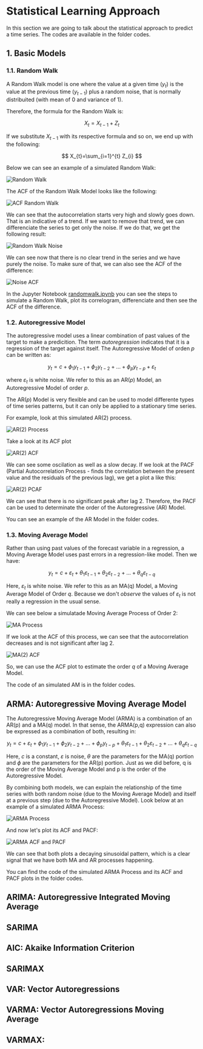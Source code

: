# Statistical Learning Approach

In this section we are going to talk about the statistical approach to predict a time series. The codes are available in the folder codes.

## 1. Basic Models

### 1.1. Random Walk

A Random Walk model is one where the value at a given time $(y_t)$ is the value at the previous time $(y_{t-1})$ plus a random noise, that is normally distribuited (with mean of 0 and variance of 1). 

Therefore, the formula for the Random Walk is:

$$ X_{t} = X_{t-1} + Z_{t} $$

If we substitute $X_{t-1}$ with its respective formula and so on, we end up with the following:

$$ X_{t}=\sum_{i=1}^{t} Z_{i} $$

Below we can see an example of a simulated Random Walk:

![Random Walk](../00_images/randomwalk.png)

The ACF of the Random Walk Model looks like the following:

![ACF Random Walk](../00_images/ACFRandomWalk.png)

We can see that the autocorrelation starts very high and slowly goes down. That is an indicative of a trend. If we want to remove that trend, we can differenciate the series to get only the noise. If we do that, we get the following result:

![Random Walk Noise](../00_images/randomwalknoise.png)

We can see now that there is no clear trend in the series and we have purely the noise. To make sure of that, we can also see the ACF of the difference:

![Noise ACF](../00_images/ACFnoise.png)

In the Jupyter Notebook [randomwalk.ipynb](./codes/randomwalk.ipynb) you can see the steps to simulate a Random Walk, plot its correlogram, differenciate and then see the ACF of the difference.

### 1.2. Autoregressive Model

The autoregressive model uses a linear combination of past values of the target to make a predicition. The term *autoregression* indicates that it is a regression of the target against itself. The Autoregressive Model of orden *p* can be written as:

$$ y_t = c + \phi_1y_{t-1} + \phi_2y_{t-2} + ... + \phi_py_{t-p} + \varepsilon_t $$

where $\varepsilon_t$ is white noise. We refer to this as an AR(*p*) Model, an Autoregressive Model of order *p*.

The AR(*p*) Model is very flexible and can be used to model differente types of time series patterns, but it can only be applied to a stationary time series.

For example, look at this simulated AR(2) process.

![AR(2) Process](../00_images/ar2process.jpeg)

Take a look at its ACF plot

![AR(2) ACF](../00_images/ar2acf.jpeg)

We can see some oscilation as well as a slow decay. If we look at the PACF (Partial Autocorrelation Process - finds the correlation between the present value and the residuals of the previous lag), we get a plot a like this:

![AR(2) PCAF](../00_images/ar2pacf.jpeg)

We can see that there is no significant peak after lag 2. Therefore, the PACF can be used to determinate the order of the Autoregressive (AR) Model.

You can see an example of the AR Model in the folder codes.

### 1.3. Moving Average Model 

Rather than using past values of the forecast variable in a regression, a Moving Average Model uses past errors in a regression-like model. Then we have:

$$ y_t = c + \varepsilon_t + \theta_1\varepsilon_{t-1} + \theta_2\varepsilon_{t-2} + ... + \theta_q\varepsilon_{t-q} $$

Here, $\varepsilon_t$ is white noise. We refer to this as an MA(q) Model, a Moving Average Model of Order *q*. Because we don't *observe* the values of $\varepsilon_t$ is not really a regression in the usual sense.

We can see below a simulatade Moving Average Process of Order 2:

![MA Process](../00_images/maprocess.jpeg)

If we look at the ACF of this process, we can see that the autocorrelation decreases and is not significant after lag 2.

![MA(2) ACF](../00_images/maacf.jpeg)

So, we can use the ACF plot to estimate the order *q* of a Moving Average Model.

The code of an simulated AM is in the folder codes.

## ARMA: Autoregressive Moving Average Model

The Autoregressive Moving Average Model (ARMA) is a combination of an AR(p) and a MA(q) model. In that sense, the ARMA(p,q) expression can also be expressed as a combination of both, resulting in:

$$ y_t = c + \varepsilon_t + \phi_1y_{t-1} + \phi_2y_{t-2} + ... + \phi_py_{t-p} + \theta_1\varepsilon_{t-1} + \theta_2\varepsilon_{t-2} + ... + \theta_q\varepsilon_{t-q} $$

Here, $c$ is a constant, $\varepsilon$ is noise, $\theta$ are the parameters for the MA(q) portion and $\phi$ are the parameters for the AR(p) portion. Just as we did before, q is the order of the Moving Average Model and p is the order of the Autoregressive Model.

By combining both models, we can explain the relationship of the time series with both random noise (due to the Moving Average Model) and itself at a previous step (due to the Autoregressive Model). Look below at an example of a simulated ARMA Process:

![ARMA Process](../00_images/ARMAProcess.png)

And now let's plot its ACF and PACF:

![ARMA ACF and PACF](../00_images/ARMAacfpacf.png)

We can see that both plots a decaying sinusoidal pattern, which is a clear signal that we have both MA and AR processes happening.

You can find the code of the simulated ARMA Process and its ACF and PACF plots in the folder codes.

## ARIMA: Autoregressive Integrated Moving Average

## SARIMA

## AIC: Akaike Information Criterion

## SARIMAX

## VAR: Vector Autoregressions

## VARMA: Vector Autoregressions Moving Average

## VARMAX: 